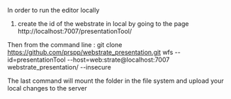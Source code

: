 In order to run the editor locally
1. create the id of the webstrate in local by going to the page http://localhost:7007/presentationTool/

Then from the command line :
git clone https://github.com/prspp/webstrate_presentation.git
wfs --id=presentationTool --host=web:strate@localhost:7007 webstrate_presentation/ --insecure

The last command will mount the folder in the file system and upload your local changes to the server